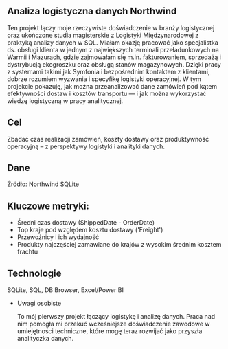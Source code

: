##  Analiza logistyczna danych Northwind

   Ten projekt łączy moje rzeczywiste doświadczenie w branży logistycznej oraz ukończone studia magisterskie z Logistyki Międzynarodowej z praktyką analizy danych w SQL. Miałam okazję pracować jako specjalistka ds. obsługi klienta w jednym z największych terminali przeładunkowych na Warmii i Mazurach, gdzie zajmowałam się m.in. fakturowaniem, sprzedażą i dystrybucją ekogroszku oraz obsługą stanów magazynowych. Dzięki pracy z systemami takimi jak Symfonia i bezpośrednim kontaktem z klientami, dobrze rozumiem wyzwania i specyfikę logistyki operacyjnej.
   W tym projekcie pokazuję, jak można przeanalizować dane zamówień pod kątem efektywności dostaw i kosztów transportu — i jak można wykorzystać wiedzę logistyczną w pracy analitycznej.


## Cel 

  Zbadać czas realizacji zamówień, koszty dostawy oraz produktywność operacyjną – z perspektywy logistyki i analityki danych.

## Dane
Źródło: Northwind SQLite

## Kluczowe metryki:
- Średni czas dostawy (ShippedDate - OrderDate)
- Top kraje pod względem kosztu dostawy ('Freight')
- Przewoźnicy i ich wydajność
- Produkty najczęściej zamawiane do krajów z wysokim średnim kosztem frachtu

## Technologie
SQLite, SQL, DB Browser, Excel/Power BI


* Uwagi osobiste

   To mój pierwszy projekt łączący logistykę i analizę danych. Praca nad nim pomogła mi przekuć wcześniejsze doświadczenie zawodowe w umiejętności techniczne, które mogę teraz rozwijać jako przyszła analityczka danych.
